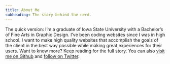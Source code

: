 ```yaml
---
title: About Me
subheading: The story behind the nerd.
---
```


The quick version: I’m a graduate of Iowa State University with a Bachelor’s of Fine Arts in Graphic Design. I’ve been coding websites since I was in high school. I want to make high quality websites that accomplish the goals of the client in the best way possible while making great experiences for their users. Want to know more? Keep reading for the full story. You can also <a href="https://github.com/Firestorm980/">visit me on Github</a> and <a href="https://twitter.com/jonmchristensen">follow on Twitter</a>.